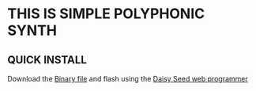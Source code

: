 # THIS IS SIMPLE POLYPHONIC SYNTH

## QUICK INSTALL
Download the [Binary file](https://github.com/Synthux-Academy/simple-touch-instruments/raw/main/daisyduino/simple-polysynth-touch/simple-polysynth-touch.bin) and flash using the [Daisy Seed web programmer](https://electro-smith.github.io/Programmer/)
